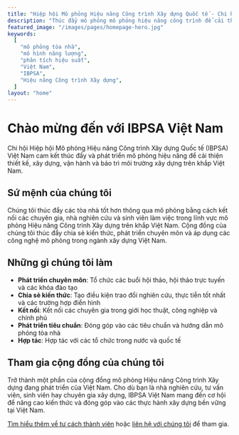 ```yaml
---
title: "Hiệp hội Mô phỏng Hiệu năng Công trình Xây dựng Quốc tế - Chi hội Việt Nam"
description: "Thúc đẩy mô phỏng mô phỏng hiệu năng công trình để cải thiện thiết kế, xây dựng, vận hành và bảo trì môi trường xây dựng tại Việt Nam."
featured_image: "/images/pages/homepage-hero.jpg"
keywords:
  [
    "mô phỏng tòa nhà",
    "mô hình năng lượng",
    "phân tích hiệu suất",
    "Việt Nam",
    "IBPSA",
    "Hiệu năng Công trình Xây dựng",
  ]
layout: "home"
---
```


# Chào mừng đến với IBPSA Việt Nam

Chi hội Hiệp hội Mô phỏng Hiệu năng Công trình Xây dựng Quốc tế (IBPSA) Việt Nam cam kết thúc đẩy và phát triển mô phỏng hiệu năng để cải thiện thiết kế, xây dựng, vận hành và bảo trì môi trường xây dựng trên khắp Việt Nam.

## Sứ mệnh của chúng tôi

Chúng tôi thúc đẩy các tòa nhà tốt hơn thông qua mô phỏng bằng cách kết nối các chuyên gia, nhà nghiên cứu và sinh viên làm việc trong lĩnh vực mô phỏng Hiệu năng Công trình Xây dựng trên khắp Việt Nam. Cộng đồng của chúng tôi thúc đẩy chia sẻ kiến thức, phát triển chuyên môn và áp dụng các công nghệ mô phỏng trong ngành xây dựng Việt Nam.

## Những gì chúng tôi làm

- **Phát triển chuyên môn**: Tổ chức các buổi hội thảo, hội thảo trực tuyến và các khóa đào tạo
- **Chia sẻ kiến thức**: Tạo điều kiện trao đổi nghiên cứu, thực tiễn tốt nhất và các trường hợp điển hình
- **Kết nối**: Kết nối các chuyên gia trong giới học thuật, công nghiệp và chính phủ
- **Phát triển tiêu chuẩn**: Đóng góp vào các tiêu chuẩn và hướng dẫn mô phỏng tòa nhà
- **Hợp tác**: Hợp tác với các tổ chức trong nước và quốc tế

## Tham gia cộng đồng của chúng tôi

Trở thành một phần của cộng đồng mô phỏng Hiệu năng Công trình Xây dựng đang phát triển của Việt Nam. Cho dù bạn là nhà nghiên cứu, tư vấn viên, sinh viên hay chuyên gia xây dựng, IBPSA Việt Nam mang đến cơ hội để nâng cao kiến thức và đóng góp vào các thực hành xây dựng bền vững tại Việt Nam.

[Tìm hiểu thêm về tư cách thành viên](/membership/) hoặc [liên hệ với chúng tôi](/contact/) để tham gia.
